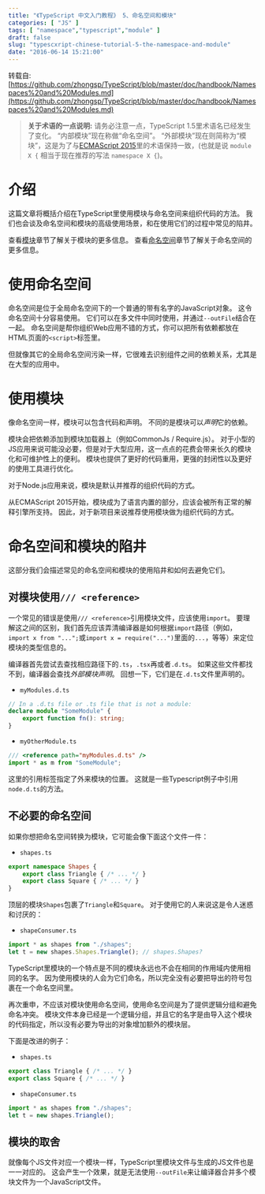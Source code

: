 ```yaml
---
title: "《TypeScript 中文入门教程》 5、命名空间和模块"
categories: [ "JS" ]
tags: [ "namespace","typescript","module" ]
draft: false
slug: "typescxript-chinese-tutorial-5-the-namespace-and-module"
date: "2016-06-14 15:21:00"
---
```


转载自: [https://github.com/zhongsp/TypeScript/blob/master/doc/handbook/Namespaces%20and%20Modules.md](https://github.com/zhongsp/TypeScript/blob/master/doc/handbook/Namespaces%20and%20Modules.md)
> **关于术语的一点说明:**
请务必注意一点，TypeScript 1.5里术语名已经发生了变化。
“内部模块”现在称做“命名空间”。
“外部模块”现在则简称为“模块”，这是为了与[ECMAScript 2015](http://www.ecma-international.org/ecma-262/6.0/)里的术语保持一致，(也就是说 `module X {` 相当于现在推荐的写法 `namespace X {`)。

# 介绍

这篇文章将概括介绍在TypeScript里使用模块与命名空间来组织代码的方法。
我们也会谈及命名空间和模块的高级使用场景，和在使用它们的过程中常见的陷井。

查看[模块](https://zhongsp.gitbooks.io/typescript-handbook/content/doc/handbook/Modules.html)章节了解关于模块的更多信息。
查看[命名空间](https://zhongsp.gitbooks.io/typescript-handbook/content/doc/handbook/Namespaces.html)章节了解关于命名空间的更多信息。


<!--more-->


# 使用命名空间

命名空间是位于全局命名空间下的一个普通的带有名字的JavaScript对象。
这令命名空间十分容易使用。
它们可以在多文件中同时使用，并通过`--outFile`结合在一起。
命名空间是帮你组织Web应用不错的方式，你可以把所有依赖都放在HTML页面的`<script>`标签里。

但就像其它的全局命名空间污染一样，它很难去识别组件之间的依赖关系，尤其是在大型的应用中。

# 使用模块

像命名空间一样，模块可以包含代码和声明。
不同的是模块可以*声明*它的依赖。

模块会把依赖添加到模块加载器上（例如CommonJs / Require.js）。
对于小型的JS应用来说可能没必要，但是对于大型应用，这一点点的花费会带来长久的模块化和可维护性上的便利。
模块也提供了更好的代码重用，更强的封闭性以及更好的使用工具进行优化。

对于Node.js应用来说，模块是默认并推荐的组织代码的方式。

从ECMAScript 2015开始，模块成为了语言内置的部分，应该会被所有正常的解释引擎所支持。
因此，对于新项目来说推荐使用模块做为组织代码的方式。

# 命名空间和模块的陷井

这部分我们会描述常见的命名空间和模块的使用陷井和如何去避免它们。

## 对模块使用`/// <reference>`

一个常见的错误是使用`/// <reference>`引用模块文件，应该使用`import`。
要理解这之间的区别，我们首先应该弄清编译器是如何根据`import`路径（例如，`import x from "...";`或`import x = require("...")`里面的`...`，等等）来定位模块的类型信息的。

编译器首先尝试去查找相应路径下的`.ts`，`.tsx`再或者`.d.ts`。
如果这些文件都找不到，编译器会查找*外部模块声明*。
回想一下，它们是在`.d.ts`文件里声明的。

* `myModules.d.ts`

```ts
// In a .d.ts file or .ts file that is not a module:
declare module "SomeModule" {
    export function fn(): string;
}
```

* `myOtherModule.ts`

```ts
/// <reference path="myModules.d.ts" />
import * as m from "SomeModule";
```

这里的引用标签指定了外来模块的位置。
这就是一些Typescript例子中引用`node.d.ts`的方法。

## 不必要的命名空间

如果你想把命名空间转换为模块，它可能会像下面这个文件一件：

* `shapes.ts`

```ts
export namespace Shapes {
    export class Triangle { /* ... */ }
    export class Square { /* ... */ }
}
```

顶层的模块`Shapes`包裹了`Triangle`和`Square`。
对于使用它的人来说这是令人迷惑和讨厌的：

* `shapeConsumer.ts`

```ts
import * as shapes from "./shapes";
let t = new shapes.Shapes.Triangle(); // shapes.Shapes?
```

TypeScript里模块的一个特点是不同的模块永远也不会在相同的作用域内使用相同的名字。
因为使用模块的人会为它们命名，所以完全没有必要把导出的符号包裹在一个命名空间里。

再次重申，不应该对模块使用命名空间，使用命名空间是为了提供逻辑分组和避免命名冲突。
模块文件本身已经是一个逻辑分组，并且它的名字是由导入这个模块的代码指定，所以没有必要为导出的对象增加额外的模块层。

下面是改进的例子：

* `shapes.ts`

```ts
export class Triangle { /* ... */ }
export class Square { /* ... */ }
```

* `shapeConsumer.ts`

```ts
import * as shapes from "./shapes";
let t = new shapes.Triangle();
```

## 模块的取舍

就像每个JS文件对应一个模块一样，TypeScript里模块文件与生成的JS文件也是一一对应的。
这会产生一个效果，就是无法使用`--outFile`来让编译器合并多个模块文件为一个JavaScript文件。
